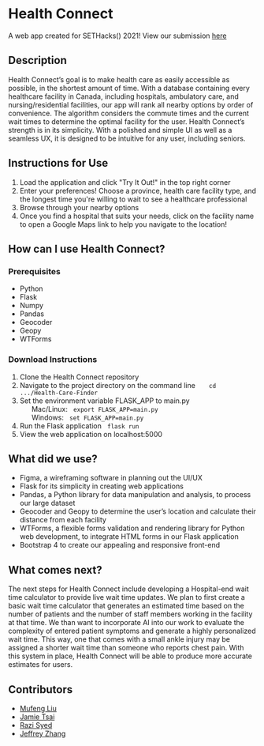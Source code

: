 # Health Connect 

A web app created for SETHacks() 2021!
View our submission [here](https://github.com/razlze/Health-Care-Finder)

## Description

Health Connect’s goal is to make health care as easily accessible as possible, in the shortest amount of time. With a database containing every healthcare facility in Canada, including hospitals, ambulatory care, and nursing/residential facilities, our app will rank all nearby options by order of convenience. The algorithm considers the commute times and the current wait times to determine the optimal facility for the user. Health Connect’s strength is in its simplicity. With a polished and simple UI as well as a seamless UX, it is designed to be intuitive for any user, including seniors. 


## Instructions for Use

1. Load the application and click "Try It Out!" in the top right corner
2. Enter your preferences! Choose a province, health care facility type, and the longest time you're willing to wait to see a healthcare professional 
3. Browse through your nearby options
4. Once you find a hospital that suits your needs, click on the facility name to open a Google Maps link to help you navigate to the location!

## How can I use Health Connect?

### Prerequisites

* Python
* Flask
* Numpy 
* Pandas
* Geocoder
* Geopy 
* WTForms 

### Download Instructions 

1. Clone the Health Connect repository
2. Navigate to the project directory on the command line
  &nbsp;&nbsp;&nbsp;&nbsp;&nbsp;&nbsp;`cd .../Health-Care-Finder`
3. Set the environment variable FLASK_APP to main.py<br>
  &nbsp;&nbsp;&nbsp;&nbsp;&nbsp;&nbsp;Mac/Linux:&nbsp;&nbsp;
  `export FLASK_APP=main.py `<br>
  &nbsp;&nbsp;&nbsp;&nbsp;&nbsp;&nbsp;Windows:&nbsp;&nbsp;
  `set FLASK_APP=main.py `
  4. Run the Flask application
  &nbsp;&nbsp;`flask run`
  5. View the web application on localhost:5000

## What did we use? 

* Figma, a wireframing software in planning out the UI/UX
* Flask for its simplicity in creating web applications 
* Pandas, a Python library for data manipulation and analysis, to process our large dataset
* Geocoder and Geopy to determine the user’s location and calculate their distance from each facility
* WTForms, a flexible forms validation and rendering library for Python web development, to integrate HTML forms in our Flask application
* Bootstrap 4 to create our appealing and responsive front-end

## What comes next? 

The next steps for Health Connect include developing a Hospital-end wait time calculator to provide live wait time updates. We plan to first create a basic wait time calculator that generates an estimated time based on the number of patients and the number of staff members working in the facility at that time. We than want to incorporate AI into our work to evaluate the complexity of entered patient symptoms and generate a highly personalized wait time. This way, one that comes with a small ankle injury may be assigned a shorter wait time than someone who reports chest pain. With this system in place, Health Connect will be able to produce more accurate estimates for users.

## Contributors 
* [Mufeng Liu](https://github.com/mufengl)
* [Jamie Tsai](https://github.com/JamieTsai1024)
* [Razi Syed](https://github.com/razlze) 
* [Jeffrey Zhang](https://github.com/topcheese044)